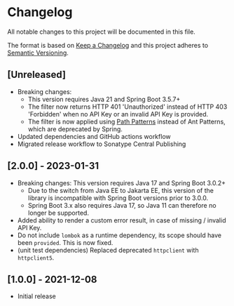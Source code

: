 # Changelog
All notable changes to this project will be documented in this file.

The format is based on [Keep a Changelog](http://keepachangelog.com/en/1.0.0/)
and this project adheres to [Semantic Versioning](http://semver.org/spec/v2.0.0.html).

## [Unreleased]

- Breaking changes: 
  - This version requires Java 21 and Spring Boot 3.5.7+
  - The filter now returns HTTP 401 'Unauthorized' instead of HTTP 403 'Forbidden' when no API Key or an invalid API Key is provided.
  - The filter is now applied using [Path Patterns](https://docs.spring.io/spring-framework/docs/current/javadoc-api/org/springframework/web/util/pattern/PathPattern.html) instead of Ant Patterns, which are deprecated by Spring.
- Updated dependencies and GitHub actions workflow
- Migrated release workflow to Sonatype Central Publishing

## [2.0.0] - 2023-01-31
- Breaking changes: This version requires Java 17 and Spring Boot 3.0.2+
  - Due to the switch from Java EE to Jakarta EE, this version of the library is incompatible with Spring Boot versions prior to 3.0.0.
  - Spring Boot 3.x also requires Java 17, so Java 11 can therefore no longer be supported.
- Added ability to render a custom error result, in case of missing / invalid API Key.
- Do not include `lombok` as a runtime dependency, its scope should have been `provided`. This is now fixed.
- (unit test dependencies) Replaced deprecated `httpclient` with `httpclient5`.

## [1.0.0] - 2021-12-08
- Initial release

